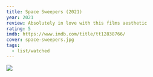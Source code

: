 ```yaml
---
title: Space Sweepers (2021)
year: 2021
review: Absolutely in love with this films aesthetic
rating: 5
imdb: https://www.imdb.com/title/tt12838766/
cover: space-sweepers.jpg
tags:
  - list/watched
---
```


![](/img/films/media/space-sweepers.jpg)

